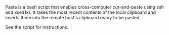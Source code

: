 Pasta is a bash script that enables cross-computer cut-and-paste using ssh and xsel(1x).
It takes the most recent contents of the local clipboard and inserts them into the
remote host's clipboard ready to be pasted.

See the script for instructions.
